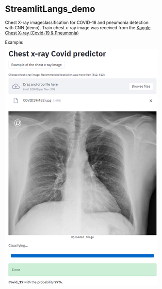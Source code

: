 # StreamlitLangs_demo
Chest X-ray imageclassification for COVID-19 and pneumonia detection with CNN (demo).
Train chest x-ray image was received from the [Kaggle Chest X-ray (Covid-19 & Pneumonia)](https://www.kaggle.com/prashant268/chest-xray-covid19-pneumonia)

Example:

![](demo_example.PNG)
